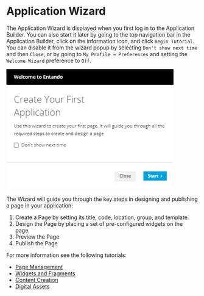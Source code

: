# Application Wizard

The Application Wizard is displayed when you first log in to the Application Builder. You can also start it later by going to the top navigation bar in the Application Builder, click on the information icon, and click `Begin Tutorial`. You can disable it from the wizard popup by selecting `Don't show next time` and then `Close`, or by going to `My Profile → Preferences` and setting the `Welcome Wizard` preference to `Off`.

![./img/application-wizard.png](./img/application-wizard.png)

The Wizard will guide you through the key steps in designing and publishing a page in your application:
1. Create a Page by setting its title, code, location, group, and template.
2. Design the Page by placing a set of pre-configured widgets on the page.
3. Preview the Page
4. Publish the Page

For more information see the following tutorials:
* [Page Management](../../tutorials/cms/page-management.md)
* [Widgets and Fragments](../../tutorials/cms/app-builder/hello-world.md)
* [Content Creation](../../tutorials/cms/content-tutorial.md)
* [Digital Assets](../../tutorials/cms/digital-assets-tutorial.md)

